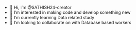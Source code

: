 - 👋 Hi, I’m @SATHISH24-creator
- 👀 I’m interested in making code and develop something new
- 🌱 I’m currently learning Data related study
- 💞️ I’m looking to collaborate on with Database based workers
<!---
SATHISH24-creator/SATHISH24-creator is a ✨ special ✨ repository because its `README.md` (this file) appears on your GitHub profile.
You can click the Preview link to take a look at your changes.
--->
